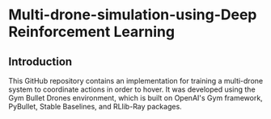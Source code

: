 # Multi-drone-simulation-using-Deep Reinforcement Learning

## Introduction
This GitHub repository contains an implementation for training a multi-drone system to coordinate actions in order to hover. It was developed using the Gym Bullet Drones environment, which is built on OpenAI's Gym framework, PyBullet, Stable Baselines, and RLlib-Ray packages.